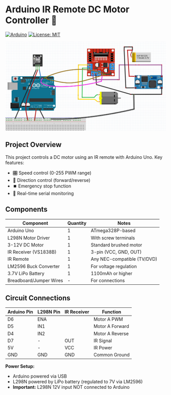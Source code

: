 # Arduino IR Remote DC Motor Controller 🚀  
[![Arduino](https://img.shields.io/badge/Arduino-Uno-00979D?logo=arduino)](https://www.arduino.cc/)
[![License: MIT](https://img.shields.io/badge/License-MIT-yellow.svg)](https://opensource.org/licenses/MIT)

![Circuit Diagram](Screenshot%202025-06-10%20220440.png)

## Project Overview
This project controls a DC motor using an IR remote with Arduino Uno. Key features:
- 🎛️ Speed control (0-255 PWM range)
- 🔄 Direction control (forward/reverse)
- ⏹️ Emergency stop function
- 📶 Real-time serial monitoring

## Components
| Component | Quantity | Notes |
|-----------|----------|-------|
| Arduino Uno | 1 | ATmega328P-based |
| L298N Motor Driver | 1 | With screw terminals |
| 3-12V DC Motor | 1 | Standard brushed motor |
| IR Receiver (VS1838B) | 1 | 3-pin (VCC, GND, OUT) |
| IR Remote | 1 | Any NEC-compatible (TV/DVD) |
| LM2596 Buck Converter | 1 | For voltage regulation |
| 3.7V LiPo Battery | 1 | 1100mAh or higher |
| Breadboard/Jumper Wires | - | For connections |

## Circuit Connections
| Arduino Pin | L298N Pin | IR Receiver | Function |
|-------------|-----------|-------------|----------|
| D6          | ENA       |             | Motor A PWM |
| D5          | IN1       |             | Motor A Forward |
| D4          | IN2       |             | Motor A Reverse |
| D7          | -         | OUT         | IR Signal |
| 5V          | -         | VCC         | IR Power |
| GND         | GND       | GND         | Common Ground |

**Power Setup:**  
- Arduino powered via USB  
- L298N powered by LiPo battery (regulated to 7V via LM2596)  
- **Important:** L298N 12V input NOT connected to Arduino
